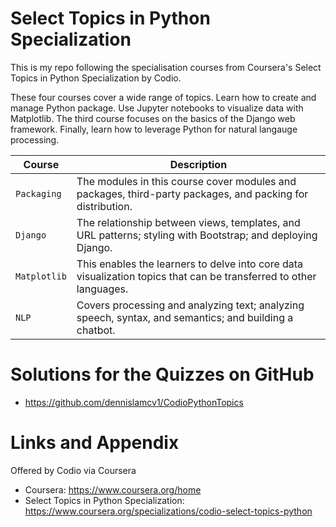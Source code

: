 # Select Topics in Python Specialization
This is my repo following the specialisation courses from Coursera's Select Topics in Python Specialization by Codio.

These four courses cover a wide range of topics. Learn how to create and manage Python package. Use Jupyter notebooks to visualize data with Matplotlib. The third course focuses on the basics of the Django web framework. Finally, learn how to leverage Python for natural langauge processing.

| Course | Description |
| --- | --- |
| `Packaging` |  The modules in this course cover modules and packages, third-party packages, and packing for distribution.|
| `Django` |  The relationship between views, templates, and URL patterns; styling with Bootstrap; and deploying Django.|
| `Matplotlib` |  This enables the learners to delve into core data visualization topics that can be transferred to other languages.|
| `NLP` |  Covers processing and analyzing text; analyzing speech, syntax, and semantics; and building a chatbot.|

Solutions for the Quizzes on GitHub 
========================================================

- https://github.com/dennislamcv1/CodioPythonTopics

Links and Appendix
========================================================
Offered by Codio via Coursera


- Coursera: https://www.coursera.org/home
- Select Topics in Python Specialization: https://www.coursera.org/specializations/codio-select-topics-python
